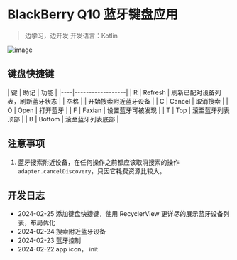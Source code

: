 # BlackBerry Q10 蓝牙键盘应用

> 边学习，边开发
> 开发语言：Kotlin

![image](https://github.com/KyleBing/q10-keyboard/assets/12215982/9c57e23f-3246-47e9-8f91-9d8eea512f0d)

## 键盘快捷键

| 键  | 助记 | 功能           |
|----|------------------|
| R  | Refresh | 刷新已配对设备列表，刷新蓝牙状态 |
| 空格 | | 开始搜索附近蓝牙设备       |
| C  | Cancel | 取消搜索             |
| O  | Open | 打开蓝牙             |
| F  | Faxian | 设置蓝牙可被发现         |
| T  | Top | 滚至蓝牙列表顶部         |
| B  | Bottom | 滚至蓝牙列表底部         |


## 注意事项
1. 蓝牙搜索附近设备，在任何操作之前都应该取消搜索的操作 `adapter.cancelDiscovery`，只因它耗费资源比较大。

## 开发日志
- 2024-02-25 添加键盘快捷键，使用 RecyclerView 更详尽的展示蓝牙设备列表，布局优化
- 2024-02-24 搜索附近蓝牙设备
- 2024-02-23 蓝牙控制
- 2024-02-22 app icon， init
